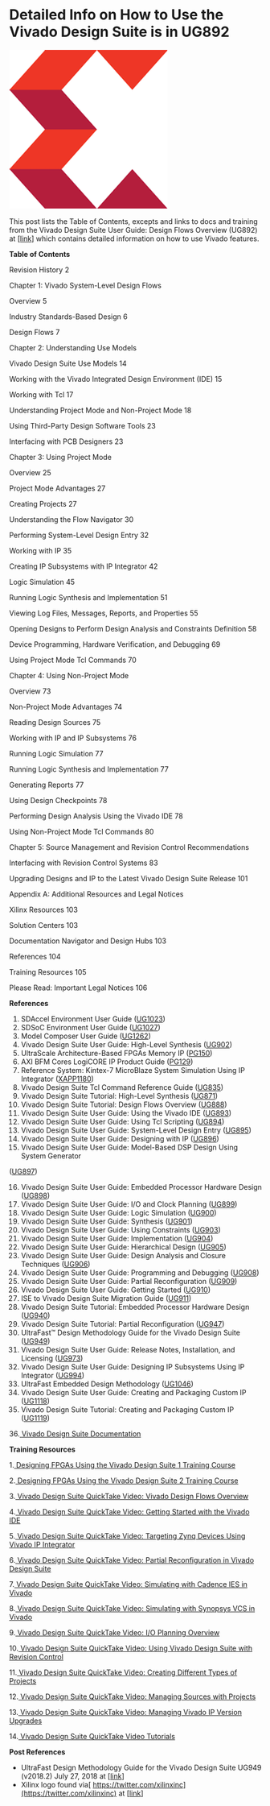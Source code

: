 # Detailed Info on How to Use the Vivado Design Suite is in UG892

![xilinx_logo_1](xilinx_logo_1.png)

This post lists the Table of Contents, excepts and links to docs and training from the Vivado Design Suite User Guide: Design Flows Overview (UG892) at [[link](https://www.xilinx.com/support/documentation/sw_manuals/xilinx2018_2/ug892-vivado-design-flows-overview.pdf)] which contains detailed information on how to use Vivado features.

**Table of Contents**

Revision History 2

Chapter 1: Vivado System-Level Design Flows

Overview 5

Industry Standards-Based Design 6

Design Flows 7

Chapter 2: Understanding Use Models

Vivado Design Suite Use Models 14

Working with the Vivado Integrated Design Environment (IDE) 15

Working with Tcl 17

Understanding Project Mode and Non-Project Mode 18

Using Third-Party Design Software Tools 23

Interfacing with PCB Designers 23

Chapter 3: Using Project Mode

Overview 25

Project Mode Advantages 27

Creating Projects 27

Understanding the Flow Navigator 30

Performing System-Level Design Entry 32

Working with IP 35

Creating IP Subsystems with IP Integrator 42

Logic Simulation 45

Running Logic Synthesis and Implementation 51

Viewing Log Files, Messages, Reports, and Properties 55

Opening Designs to Perform Design Analysis and Constraints Definition 58

Device Programming, Hardware Verification, and Debugging 69

Using Project Mode Tcl Commands 70

Chapter 4: Using Non-Project Mode

Overview 73

Non-Project Mode Advantages 74

Reading Design Sources 75

Working with IP and IP Subsystems 76

Running Logic Simulation 77

Running Logic Synthesis and Implementation 77

Generating Reports 77

Using Design Checkpoints 78

Performing Design Analysis Using the Vivado IDE 78

Using Non-Project Mode Tcl Commands 80

Chapter 5: Source Management and Revision Control Recommendations

Interfacing with Revision Control Systems 83

Upgrading Designs and IP to the Latest Vivado Design Suite Release 101

Appendix A: Additional Resources and Legal Notices

Xilinx Resources 103

Solution Centers 103

Documentation Navigator and Design Hubs 103

References 104

Training Resources 105

Please Read: Important Legal Notices 106

**References**

1. SDAccel Environment User Guide ([UG1023](https://www.xilinx.com/cgi-bin/docs/rdoc?v=2018.2;d=ug1023-sdaccel-user-guide.pdf))
2. SDSoC Environment User Guide ([UG1027](https://www.xilinx.com/cgi-bin/docs/rdoc?v=2018.2;d=ug1027-sdsoc-user-guide.pdf))
3. Model Composer User Guide ([UG1262](https://www.xilinx.com/cgi-bin/docs/rdoc?v=2018.2;d=ug1262-model-composer-user-guide.pdf))
4. Vivado Design Suite User Guide: High-Level Synthesis ([UG902](https://www.xilinx.com/cgi-bin/docs/rdoc?v=2018.2;d=ug902-vivado-high-level-synthesis.pdf))
5. UltraScale Architecture-Based FPGAs Memory IP ([PG150](https://www.xilinx.com/cgi-bin/docs/ipdoc?c=ultrascale_memory_ip;v=latest;d=pg150-ultrascale-memory-ip.pdf))
6. AXI BFM Cores LogiCORE IP Product Guide ([PG129](https://www.xilinx.com/cgi-bin/docs/ipdoc?c=cdn_axi_bfm;v=latest;d=pg129-cdn-axi-bfm.pdf))
7. Reference System: Kintex-7 MicroBlaze System Simulation Using IP Integrator ([XAPP1180](https://www.xilinx.com/cgi-bin/docs/ndoc?t=application_notes;d=xapp1180.pdf))
8. Vivado Design Suite Tcl Command Reference Guide ([UG835](https://www.xilinx.com/cgi-bin/docs/rdoc?v=2018.2;d=ug835-vivado-tcl-commands.pdf))
9. Vivado Design Suite Tutorial: High-Level Synthesis ([UG871](https://www.xilinx.com/cgi-bin/docs/rdoc?v=2018.2;d=ug871-vivado-high-level-synthesis-tutorial.pdf))
10. Vivado Design Suite Tutorial: Design Flows Overview ([UG888](https://www.xilinx.com/cgi-bin/docs/rdoc?v=2018.2;d=ug888-vivado-design-flows-overview-tutorial.pdf))
11. Vivado Design Suite User Guide: Using the Vivado IDE ([UG893](https://www.xilinx.com/cgi-bin/docs/rdoc?v=2018.2;d=ug893-vivado-ide.pdf))
12. Vivado Design Suite User Guide: Using Tcl Scripting ([UG894](https://www.xilinx.com/cgi-bin/docs/rdoc?v=2018.2;d=ug894-vivado-tcl-scripting.pdf))
13. Vivado Design Suite User Guide: System-Level Design Entry ([UG895](https://www.xilinx.com/cgi-bin/docs/rdoc?v=2018.2;d=ug895-vivado-system-level-design-entry.pdf))
14. Vivado Design Suite User Guide: Designing with IP ([UG896](https://www.xilinx.com/cgi-bin/docs/rdoc?v=2018.2;d=ug896-vivado-ip.pdf))
15. Vivado Design Suite User Guide: Model-Based DSP Design Using System Generator

([UG897](https://www.xilinx.com/cgi-bin/docs/rdoc?v=2018.2;d=ug897-vivado-sysgen-user.pdf))

16. Vivado Design Suite User Guide: Embedded Processor Hardware Design ([UG898](https://www.xilinx.com/cgi-bin/docs/rdoc?v=2018.2;d=ug898-vivado-embedded-design.pdf))
17. Vivado Design Suite User Guide: I/O and Clock Planning ([UG899](https://www.xilinx.com/cgi-bin/docs/rdoc?v=2018.2;d=ug899-vivado-io-clock-planning.pdf))
18. Vivado Design Suite User Guide: Logic Simulation ([UG900](https://www.xilinx.com/cgi-bin/docs/rdoc?v=2018.2;d=ug900-vivado-logic-simulation.pdf))
19. Vivado Design Suite User Guide: Synthesis ([UG901](https://www.xilinx.com/cgi-bin/docs/rdoc?v=2018.2;d=ug901-vivado-synthesis.pdf))
20. Vivado Design Suite User Guide: Using Constraints ([UG903](https://www.xilinx.com/cgi-bin/docs/rdoc?v=2018.2;d=ug903-vivado-using-constraints.pdf))
21. Vivado Design Suite User Guide: Implementation ([UG904](https://www.xilinx.com/cgi-bin/docs/rdoc?v=2018.2;d=ug904-vivado-implementation.pdf))
22. Vivado Design Suite User Guide: Hierarchical Design ([UG905](https://www.xilinx.com/cgi-bin/docs/rdoc?v=2018.2;d=ug905-vivado-hierarchical-design.pdf))
23. Vivado Design Suite User Guide: Design Analysis and Closure Techniques ([UG906](https://www.xilinx.com/cgi-bin/docs/rdoc?v=2018.2;d=ug906-vivado-design-analysis.pdf))
24. Vivado Design Suite User Guide: Programming and Debugging ([UG908](https://www.xilinx.com/cgi-bin/docs/rdoc?v=2018.2;d=ug908-vivado-programming-debugging.pdf))
25. Vivado Design Suite User Guide: Partial Reconfiguration ([UG909](https://www.xilinx.com/cgi-bin/docs/rdoc?v=2018.2;d=ug909-vivado-partial-reconfiguration.pdf))
26. Vivado Design Suite User Guide: Getting Started ([UG910](https://www.xilinx.com/cgi-bin/docs/rdoc?v=2018.2;d=ug910-vivado-getting-started.pdf))
27. ISE to Vivado Design Suite Migration Guide ([UG911](https://www.xilinx.com/cgi-bin/docs/rdoc?v=2018.2;d=ug911-vivado-migration.pdf))
28. Vivado Design Suite Tutorial: Embedded Processor Hardware Design ([UG940](https://www.xilinx.com/cgi-bin/docs/rdoc?v=2018.2;d=ug940-vivado-tutorial-embedded-design.pdf))
29. Vivado Design Suite Tutorial: Partial Reconfiguration ([UG947](https://www.xilinx.com/cgi-bin/docs/rdoc?v=2018.2;d=ug947-vivado-partial-reconfiguration-tutorial.pdf))
30. UltraFast™ Design Methodology Guide for the Vivado Design Suite ([UG949](https://www.xilinx.com/cgi-bin/docs/rdoc?v=2018.2;d=ug949-vivado-design-methodology.pdf))
31. Vivado Design Suite User Guide: Release Notes, Installation, and Licensing ([UG973](https://www.xilinx.com/cgi-bin/docs/rdoc?v=2018.2;d=ug897-vivado-sysgen-user.pdf))
32. Vivado Design Suite User Guide: Designing IP Subsystems Using IP Integrator ([UG994](https://www.xilinx.com/cgi-bin/docs/rdoc?v=2018.2;d=ug994-vivado-ip-subsystems.pdf))
33. UltraFast Embedded Design Methodology ([UG1046](https://www.xilinx.com/cgi-bin/docs/rdoc?d=ug1046-ultrafast-design-methodology-guide.pdf))
34. Vivado Design Suite User Guide: Creating and Packaging Custom IP ([UG1118](https://www.xilinx.com/cgi-bin/docs/rdoc?v=2018.2;d=ug1118-vivado-creating-packaging-custom-ip.pdf))
35. Vivado Design Suite Tutorial: Creating and Packaging Custom IP ([UG1119](https://www.xilinx.com/cgi-bin/docs/rdoc?v=2018.2;d=ug1119-vivado-creating-packaging-ip-tutorial.pdf))

36.[ Vivado Design Suite Documentation](https://www.xilinx.com/cgi-bin/docs/rdoc?v=2018.2;t=vivado+docs)

**Training Resources**

1.[ Designing FPGAs Using the Vivado Design Suite 1 Training Course](https://www.xilinx.com/cgi-bin/docs/ndoc?t=training;d=designing-fpgas-vivado-design-suite-1.html)

2.[ Designing FPGAs Using the Vivado Design Suite 2 Training Course](https://www.xilinx.com/cgi-bin/docs/ndoc?t=training;d=designing-fpgas-vivado-design-suite-2.html)

3.[ Vivado Design Suite QuickTake Video: Vivado Design Flows Overview](https://www.xilinx.com/cgi-bin/docs/ndoc?t=training;d=hardware/vivado-design-flows-overview.html)

4.[ Vivado Design Suite QuickTake Video: Getting Started with the Vivado IDE](https://www.xilinx.com/cgi-bin/docs/ndoc?t=video;d=hardware/getting-started-with-the-vivado-ide.html)

5.[ Vivado Design Suite QuickTake Video: Targeting Zynq Devices Using Vivado IP Integrator](https://www.xilinx.com/cgi-bin/docs/ndoc?t=video;d=hardware/targeting-zynq-using-vivado-ip-integrator.html)

6.[ Vivado Design Suite QuickTake Video: Partial Reconfiguration in Vivado Design Suite](https://www.xilinx.com/cgi-bin/docs/ndoc?t=video;d=hardware/partial-reconfiguration-in-vivado.html)

7.[ Vivado Design Suite QuickTake Video: Simulating with Cadence IES in Vivado](https://www.xilinx.com/cgi-bin/docs/ndoc?t=video;d=hardware/simulating-with-cadence-ies-in-vivado.html)

8.[ Vivado Design Suite QuickTake Video: Simulating with Synopsys VCS in Vivado](https://www.xilinx.com/cgi-bin/docs/ndoc?t=video;d=hardware/simulating-with-synopsys-vcs-in-vivado.html)

9.[ Vivado Design Suite QuickTake Video: I/O Planning Overview](https://www.xilinx.com/cgi-bin/docs/ndoc?t=video;d=hardware/i-and-o-planning-overview.html)

10.[ Vivado Design Suite QuickTake Video: Using Vivado Design Suite with Revision Control](https://www.xilinx.com/cgi-bin/docs/ndoc?t=video;d=hardware/vivado-design-suite-revision-control.html)

11.[ Vivado Design Suite QuickTake Video: Creating Different Types of Projects](https://www.xilinx.com/cgi-bin/docs/ndoc?t=training;d=vivado/creating-different-types-of-projects.htm)

12.[ Vivado Design Suite QuickTake Video: Managing Sources with Projects](https://www.xilinx.com/cgi-bin/docs/ndoc?t=training;d=vivado/managing-sources-with-projects.htm)

13.[ Vivado Design Suite QuickTake Video: Managing Vivado IP Version Upgrades](https://www.xilinx.com/cgi-bin/docs/ndoc?t=training;d=vivado/managing-vivado-ip-version-upgrades.htm)

14.[ Vivado Design Suite QuickTake Video Tutorials](https://www.xilinx.com/cgi-bin/docs/ndoc?t=vivado+videos)

**Post References**

- UltraFast Design Methodology Guide for the Vivado Design Suite UG949 (v2018.2) July 27, 2018 at [[link](https://www.xilinx.com/support/documentation/sw_manuals/xilinx2018_2/ug949-vivado-design-methodology.pdf)]
- Xilinx logo found via[ https://twitter.com/xilinxinc](https://twitter.com/xilinxinc) at [[link](https://pbs.twimg.com/profile_images/535545777020338176/pEWdIYq__400x400.png)] 